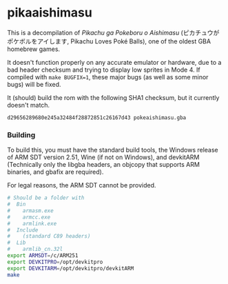 # pikaaishimasu

This is a decompilation of *Pikachu ga Pokeboru o Aishimasu* (ピカチュウがポケボルをアイします, Pikachu
Loves Poké Balls), one of the oldest GBA homebrew games.

It doesn't function properly on any accurate emulator or hardware, due to a bad header checksum and
trying to display low sprites in Mode 4. If compiled with `make BUGFIX=1`, these major bugs (as well as
some minor bugs) will be fixed.

It (should) build the rom with the following SHA1 checksum, but it currently doesn't match.

`d29656289680e245a32484f28872851c26167d43 pokeaishimasu.gba`

### Building

To build this, you must have the standard build tools, the Windows release of ARM SDT version 2.51, Wine 
(if not on Windows), and devkitARM (Technically only the libgba headers, an objcopy that supports ARM
binaries, and gbafix are required).

For legal reasons, the ARM SDT cannot be provided.

```sh
# Should be a folder with
#  Bin
#    armasm.exe
#    armcc.exe
#    armlink.exe
#  Include
#    (standard C89 headers)
#  Lib
#    armlib_cn.32l
export ARMSDT=/c/ARM251
export DEVKITPRO=/opt/devkitpro
export DEVKITARM=/opt/devkitpro/devkitARM
make
```
